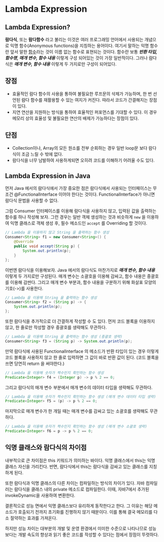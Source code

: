 # Lambda Expression

## Lambda Expression?
**람다식**, 또는 **람다함수** 라고 불리는 이것은 여러 프로그래밍 언어에서 사용되는 개념으로 익명 함수(Anonymous functions)을 지칭하는 용어이다.
여기서 말하는 익명 함수란 앞서 말한 [함수](./04-functional-programming.ko-KR.md#functional-programming-1)라는 것이 이름 없는 함수로 표현되는 것이다.
함수란 보통 ***반환 타입, 함수명, 매개 변수, 함수 내용*** 이렇게 구성 되어있는 것이 가장 일반적이다. 그러나 람다식은 ***매개 변수, 함수 내용*** 이렇게 두 가지로만 구성이 되어있다.

## 장점
* 효율적인 람다 함수의 사용을 통하여 불필요한 루프문의 삭제가 가능하며, 한 번 선언된 람다 함수를 재활용할 수 있는 여지가 커진다. 따라서 코드가 간결해지는 장점이 있다.
* 지연 연산을 지원하는 방식을 통하여 효율적인 퍼포먼스를 기대할 수 있다. 이 경우 메모리 상의 효율성 및 불필요한 연산의 배제가 가능하다는 장점이 있다.

## 단점
* Collection이나, Array의 모든 원소를 전부 순회하는 경우 일반 loop문 보다 람다식이 조금 느릴 수 밖에 없다.
* 람다식을 너무 남발하여 사용하게되면 오히려 코드를 이해하기 어려울 수도 있다.

## Lambda Expression in Java
먼저 Java 에서의 람다식에서 가장 중요한 점은 람다식에서 사용되는 인터페이스는 무조건 @FunctionalInterface 이어야 한다는 것이다. FunctionalInterface가 아니면 람다식 문법을 사용할 수 없다.

그럼 Consumer 인터페이스를 이용해 람다식을 사용하지 않고, 입력된 값을 출력하는 함수를 하나 작성해 보자.
그런 경우는 일반 객체 생성하는 것과 비슷하게 `new` 을 이용하여 익명 클래스로 객체 생성 후, 필수 메소드인 `accept` 를 Overriding 할 것이다.
```java
// Lambda 을 이용하지 않고 String 을 출력하는 함수 생성
Consumer<String> f1 = new Consumer<String>() {
	@Override
	public void accept(String p) {
		System.out.println(p);
	}
};
```

이번엔 람다식을 이용해보자. Java 에서의 람다식도 마찬가지로 ***매개 변수, 함수 내용*** 이렇게 두 가지로만 구성된다. 매개 변수는 소괄호을 이용해 감싸고, 함수 내용은 중괄호를 이용해 감싼다.
그리고 매개 변수 부분과, 함수 내용을 구분하기 위해 화살표 모양의 기호(->)를 사용한다.
```java
// Lambda 을 이용해 String 을 출력하는 함수 생성
Consumer<String> f2 = (String p) -> {
	System.out.println(p);
};
```

또한 람다식을 추가적으로 더 간결하게 작성할 수 도 있다. 먼저 코드 블록을 이용하지 않고, 한 줄로만 작성할 경우 중괄호를 생략해도 무관하다.
```java
// Lambda 을 이용해 String 을 출력하는 함수 생성 (중괄호 생략)
Consumer<String> f3 = (String p) -> System.out.println(p);
```

만약 람다식에 사용된 FunctionalInterface 의 메소드가 반환 타입이 있는 경우
이렇게 코드 블록을 사용하지 않고 한 줄로 입력하면 그 값이 바로 반환 값이 된다. (코드 블록을 쓰면 당연히 return 을 써야한다.)
```java
// Lambda 을 이용해 숫자가 짝수인지 확인하는 함수 생성
Predicate<Integer> f4 = (Integer p) -> p % 2 == 0;
```

그리고 람다식의 매개 변수 부분에서 매개 변수의 데이터 타입을 생략해도 무관하다.
```java
// Lambda 을 이용해 숫자가 짝수인지 확인하는 함수 생성 (매개 변수 데이터 타입 생략)
Predicate<Integer> f5 = (p) -> p % 2 == 0;
```

마지막으로 매개 변수가 한 개일 때는 매개 변수를 감싸고 있는 소괄호를 생략해도 무관하다.
```java
// Lambda 을 이용해 숫자가 짝수인지 확인하는 함수 생성 (매개 변수 소괄호 생략)
Predicate<Integer> f6 = p -> p % 2 == 0;
```

## 익명 클래스와 람다식의 차이점
내부적으로 큰 차이점은 this 키워드가 의미하는 바이다.
익명 클래스에서 this는 익명 클래스 자신을 가리킨다.
반면, 람다식에서 this는 람다식을 감싸고 있는 클래스를 지칭하게 된다.

또한 람다식과 익명 클래스의 다른 차이는 컴파일하는 방식의 차이가 있다.
자바 컴파일러는 람다식을 클래스 내의 private 메소드로 컴파일한다.
이때, 자바7에서 추가된 invokeDynamic을 사용하여 변환한다.

결론적으로 성능 면에서 익명 클래스보다 유리하게 동작한다고 한다.
그 이유는 해당 메소드가 호출되기 전까지 초기화를 진행하지 않기 때문이다.
이를 통해 결국 메모리를 다소 절약하는 효과를 가져온다.

하지만 성능 차이는 대부분의 개발 및 운영 환경에서 미미한 수준으로 나타나므로
성능보다는 개발 속도의 향상과 읽기 좋은 코드를 작성할 수 있다는 점에서 장점이 뚜렷하다.